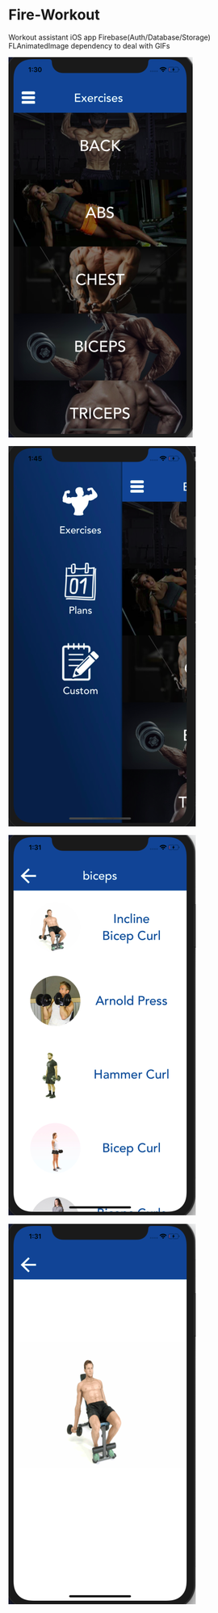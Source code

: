 # Fire-Workout

Workout assistant iOS app 
Firebase(Auth/Database/Storage)
FLAnimatedImage dependency to deal with GIFs  





![alt text](https://github.com/anazmy14/Fire-Workout/blob/master/1.png)

![alt text](https://github.com/anazmy14/Fire-Workout/blob/master/4.png)

![alt text](https://github.com/anazmy14/Fire-Workout/blob/master/2.png)

![alt text](https://github.com/anazmy14/Fire-Workout/blob/master/3.png)



